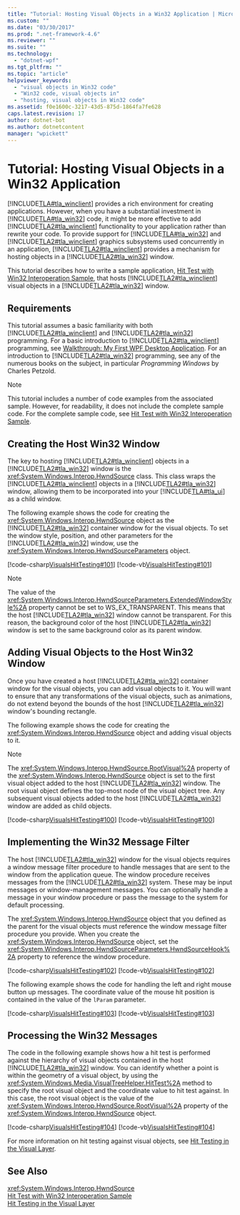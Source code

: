 ```yaml
---
title: "Tutorial: Hosting Visual Objects in a Win32 Application | Microsoft Docs"
ms.custom: ""
ms.date: "03/30/2017"
ms.prod: ".net-framework-4.6"
ms.reviewer: ""
ms.suite: ""
ms.technology: 
  - "dotnet-wpf"
ms.tgt_pltfrm: ""
ms.topic: "article"
helpviewer_keywords: 
  - "visual objects in Win32 code"
  - "Win32 code, visual objects in"
  - "hosting, visual objects in Win32 code"
ms.assetid: f0e1600c-3217-43d5-875d-1864fa7fe628
caps.latest.revision: 17
author: dotnet-bot
ms.author: dotnetcontent
manager: "wpickett"
---
```

# Tutorial: Hosting Visual Objects in a Win32 Application
[!INCLUDE[TLA#tla_winclient](../../../../includes/tlasharptla-winclient-md.md)] provides a rich environment for creating applications. However, when you have a substantial investment in              [!INCLUDE[TLA#tla_win32](../../../../includes/tlasharptla-win32-md.md)] code, it might be more effective to add              [!INCLUDE[TLA2#tla_winclient](../../../../includes/tla2sharptla-winclient-md.md)] functionality to your application rather than rewrite your code. To provide support for              [!INCLUDE[TLA#tla_win32](../../../../includes/tlasharptla-win32-md.md)] and              [!INCLUDE[TLA2#tla_winclient](../../../../includes/tla2sharptla-winclient-md.md)] graphics subsystems used concurrently in an application,              [!INCLUDE[TLA2#tla_winclient](../../../../includes/tla2sharptla-winclient-md.md)] provides a mechanism for hosting objects in a              [!INCLUDE[TLA2#tla_win32](../../../../includes/tla2sharptla-win32-md.md)] window.  
  
 This tutorial describes how to write a sample application,              [Hit Test with Win32 Interoperation Sample](http://go.microsoft.com/fwlink/?LinkID=159995), that hosts              [!INCLUDE[TLA2#tla_winclient](../../../../includes/tla2sharptla-winclient-md.md)] visual objects in a              [!INCLUDE[TLA2#tla_win32](../../../../includes/tla2sharptla-win32-md.md)] window.  
  

  
<a name="requirements"></a>   
## Requirements  
 This tutorial assumes a basic familiarity with both                  [!INCLUDE[TLA2#tla_winclient](../../../../includes/tla2sharptla-winclient-md.md)] and                  [!INCLUDE[TLA2#tla_win32](../../../../includes/tla2sharptla-win32-md.md)] programming. For a basic introduction to                  [!INCLUDE[TLA2#tla_winclient](../../../../includes/tla2sharptla-winclient-md.md)] programming, see                  [Walkthrough: My First WPF Desktop Application](../../../../docs/framework/wpf/getting-started/walkthrough-my-first-wpf-desktop-application.md). For an introduction to                  [!INCLUDE[TLA2#tla_win32](../../../../includes/tla2sharptla-win32-md.md)] programming, see any of the numerous books on the subject, in particular                  *Programming Windows* by Charles Petzold.  
  
> [!NOTE]
>  This tutorial includes a number of code examples from the associated sample. However, for readability, it does not include the complete sample code. For the complete sample code, see                      [Hit Test with Win32 Interoperation Sample](http://go.microsoft.com/fwlink/?LinkID=159995).  
  
<a name="creating_the_host_win32_window"></a>   
## Creating the Host Win32 Window  
 The key to hosting                  [!INCLUDE[TLA2#tla_winclient](../../../../includes/tla2sharptla-winclient-md.md)] objects in a                  [!INCLUDE[TLA2#tla_win32](../../../../includes/tla2sharptla-win32-md.md)] window is the                  <xref:System.Windows.Interop.HwndSource> class. This class wraps the                  [!INCLUDE[TLA2#tla_winclient](../../../../includes/tla2sharptla-winclient-md.md)] objects in a                  [!INCLUDE[TLA2#tla_win32](../../../../includes/tla2sharptla-win32-md.md)] window, allowing them to be incorporated into your                  [!INCLUDE[TLA#tla_ui](../../../../includes/tlasharptla-ui-md.md)] as a child window.  
  
 The following example shows the code for creating the                  <xref:System.Windows.Interop.HwndSource> object as the                  [!INCLUDE[TLA2#tla_win32](../../../../includes/tla2sharptla-win32-md.md)] container window for the visual objects. To set the window style, position, and other parameters for the                  [!INCLUDE[TLA2#tla_win32](../../../../includes/tla2sharptla-win32-md.md)] window, use the                  <xref:System.Windows.Interop.HwndSourceParameters> object.  
  
 [!code-csharp[VisualsHitTesting#101](../../../../samples/snippets/csharp/VS_Snippets_Wpf/VisualsHitTesting/CSharp/MyWindow.cs#101)]
 [!code-vb[VisualsHitTesting#101](../../../../samples/snippets/visualbasic/VS_Snippets_Wpf/VisualsHitTesting/VisualBasic/MyWindow.vb#101)]  
  
> [!NOTE]
>  The value of the                      <xref:System.Windows.Interop.HwndSourceParameters.ExtendedWindowStyle%2A> property cannot be set to WS_EX_TRANSPARENT. This means that the host                      [!INCLUDE[TLA2#tla_win32](../../../../includes/tla2sharptla-win32-md.md)] window cannot be transparent. For this reason, the background color of the host                      [!INCLUDE[TLA2#tla_win32](../../../../includes/tla2sharptla-win32-md.md)] window is set to the same background color as its parent window.  
  
<a name="adding_visual_objects_to_the_host_win32_window"></a>   
## Adding Visual Objects to the Host Win32 Window  
 Once you have created a host                  [!INCLUDE[TLA2#tla_win32](../../../../includes/tla2sharptla-win32-md.md)] container window for the visual objects, you can add visual objects to it. You will want to ensure that any transformations of the visual objects, such as animations, do not extend beyond the bounds of the host                  [!INCLUDE[TLA2#tla_win32](../../../../includes/tla2sharptla-win32-md.md)] window's bounding rectangle.  
  
 The following example shows the code for creating the                  <xref:System.Windows.Interop.HwndSource> object and adding visual objects to it.  
  
> [!NOTE]
>  The                      <xref:System.Windows.Interop.HwndSource.RootVisual%2A> property of the                      <xref:System.Windows.Interop.HwndSource> object is set to the first visual object added to the host                      [!INCLUDE[TLA2#tla_win32](../../../../includes/tla2sharptla-win32-md.md)] window. The root visual object defines the top-most node of the visual object tree. Any subsequent visual objects added to the host                      [!INCLUDE[TLA2#tla_win32](../../../../includes/tla2sharptla-win32-md.md)] window are added as child objects.  
  
 [!code-csharp[VisualsHitTesting#100](../../../../samples/snippets/csharp/VS_Snippets_Wpf/VisualsHitTesting/CSharp/MyWindow.cs#100)]
 [!code-vb[VisualsHitTesting#100](../../../../samples/snippets/visualbasic/VS_Snippets_Wpf/VisualsHitTesting/VisualBasic/MyWindow.vb#100)]  
  
<a name="implementing_the_win32_message_filter"></a>   
## Implementing the Win32 Message Filter  
 The host                  [!INCLUDE[TLA2#tla_win32](../../../../includes/tla2sharptla-win32-md.md)] window for the visual objects requires a window message filter procedure to handle messages that are sent to the window from the application queue. The window procedure receives messages from the                  [!INCLUDE[TLA2#tla_win32](../../../../includes/tla2sharptla-win32-md.md)] system. These may be input messages or window-management messages. You can optionally handle a message in your window procedure or pass the message to the system for default processing.  
  
 The                  <xref:System.Windows.Interop.HwndSource> object that you defined as the parent for the visual objects must reference the window message filter procedure you provide. When you create the                  <xref:System.Windows.Interop.HwndSource> object, set the                  <xref:System.Windows.Interop.HwndSourceParameters.HwndSourceHook%2A> property to reference the window procedure.  
  
 [!code-csharp[VisualsHitTesting#102](../../../../samples/snippets/csharp/VS_Snippets_Wpf/VisualsHitTesting/CSharp/MyWindow.cs#102)]
 [!code-vb[VisualsHitTesting#102](../../../../samples/snippets/visualbasic/VS_Snippets_Wpf/VisualsHitTesting/VisualBasic/MyWindow.vb#102)]  
  
 The following example shows the code for handling the left and right mouse button up messages. The coordinate value of the mouse hit position is contained in the value of the                  `lParam` parameter.  
  
 [!code-csharp[VisualsHitTesting#103](../../../../samples/snippets/csharp/VS_Snippets_Wpf/VisualsHitTesting/CSharp/MyWindow.cs#103)]
 [!code-vb[VisualsHitTesting#103](../../../../samples/snippets/visualbasic/VS_Snippets_Wpf/VisualsHitTesting/VisualBasic/MyWindow.vb#103)]  
  
<a name="processing_the_win32_messages"></a>   
## Processing the Win32 Messages  
 The code in the following example shows how a hit test is performed against the hierarchy of visual objects contained in the host                  [!INCLUDE[TLA2#tla_win32](../../../../includes/tla2sharptla-win32-md.md)] window. You can identify whether a point is within the geometry of a visual object, by using the                  <xref:System.Windows.Media.VisualTreeHelper.HitTest%2A> method to specify the root visual object and the coordinate value to hit test against. In this case, the root visual object is the value of the                  <xref:System.Windows.Interop.HwndSource.RootVisual%2A> property of the                  <xref:System.Windows.Interop.HwndSource> object.  
  
 [!code-csharp[VisualsHitTesting#104](../../../../samples/snippets/csharp/VS_Snippets_Wpf/VisualsHitTesting/CSharp/MyCircle.cs#104)]
 [!code-vb[VisualsHitTesting#104](../../../../samples/snippets/visualbasic/VS_Snippets_Wpf/VisualsHitTesting/VisualBasic/MyCircle.vb#104)]  
  
 For more information on hit testing against visual objects, see                  [Hit Testing in the Visual Layer](../../../../docs/framework/wpf/graphics-multimedia/hit-testing-in-the-visual-layer.md).  
  
## See Also  
 <xref:System.Windows.Interop.HwndSource>   
 [Hit Test with Win32 Interoperation Sample](http://go.microsoft.com/fwlink/?LinkID=159995)   
 [Hit Testing in the Visual Layer](../../../../docs/framework/wpf/graphics-multimedia/hit-testing-in-the-visual-layer.md)
